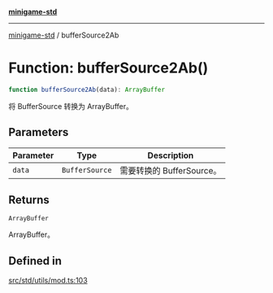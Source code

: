 [**minigame-std**](../README.md)

***

[minigame-std](../README.md) / bufferSource2Ab

# Function: bufferSource2Ab()

```ts
function bufferSource2Ab(data): ArrayBuffer
```

将 BufferSource 转换为 ArrayBuffer。

## Parameters

| Parameter | Type | Description |
| ------ | ------ | ------ |
| `data` | `BufferSource` | 需要转换的 BufferSource。 |

## Returns

`ArrayBuffer`

ArrayBuffer。

## Defined in

[src/std/utils/mod.ts:103](https://github.com/JiangJie/minigame-std/blob/8633d80114dee6c79033ec094d8233bd8263bedc/src/std/utils/mod.ts#L103)
